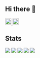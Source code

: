 ## Hi there 👋

<p align="left">
  <a href="http://qiita.com/NaaaRiii">
    <img height="20" src="https://qiita-badge.apiapi.app/s/NaaaRiii/posts.svg" />
  </a>
  <a href="https://zenn.dev/nari_rina">
    <img height="20" src="https://badgen.org/img/zenn/nari_rina/articles?style=plastic" />
  </a>
</p>


## Stats
![](http://github-profile-summary-cards.vercel.app/api/cards/profile-details?username=NaaaRiii&theme=gruvbox)
![](http://github-profile-summary-cards.vercel.app/api/cards/repos-per-language?username=NaaaRiii&theme=gruvbox)
![](http://github-profile-summary-cards.vercel.app/api/cards/most-commit-language?username=NaaaRiii&theme=gruvbox)
![](http://github-profile-summary-cards.vercel.app/api/cards/stats?username=NaaaRiii&theme=gruvbox)
![](http://github-profile-summary-cards.vercel.app/api/cards/productive-time?username=NaaaRiii&theme=gruvbox&utcOffset=9)
